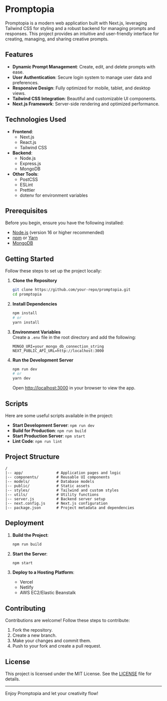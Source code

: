 
# Promptopia

Promptopia is a modern web application built with Next.js, leveraging Tailwind CSS for styling and a robust backend for managing prompts and responses. This project provides an intuitive and user-friendly interface for creating, managing, and sharing creative prompts.

## Features

- **Dynamic Prompt Management**: Create, edit, and delete prompts with ease.
- **User Authentication**: Secure login system to manage user data and preferences.
- **Responsive Design**: Fully optimized for mobile, tablet, and desktop views.
- **Tailwind CSS Integration**: Beautiful and customizable UI components.
- **Next.js Framework**: Server-side rendering and optimized performance.

## Technologies Used

- **Frontend**:
  - Next.js
  - React.js
  - Tailwind CSS
- **Backend**:
  - Node.js
  - Express.js
  - MongoDB
- **Other Tools**:
  - PostCSS
  - ESLint
  - Prettier
  - dotenv for environment variables

## Prerequisites

Before you begin, ensure you have the following installed:

- [Node.js](https://nodejs.org/) (version 16 or higher recommended)
- [npm](https://www.npmjs.com/) or [Yarn](https://yarnpkg.com/)
- [MongoDB](https://www.mongodb.com/)

## Getting Started

Follow these steps to set up the project locally:

1. **Clone the Repository**
   ```bash
   git clone https://github.com/your-repo/promptopia.git
   cd promptopia
   ```

2. **Install Dependencies**
   ```bash
   npm install
   # or
   yarn install
   ```

3. **Environment Variables**  
   Create a `.env` file in the root directory and add the following:
   ```env
   MONGO_URI=your_mongo_db_connection_string
   NEXT_PUBLIC_API_URL=http://localhost:3000
   ```

4. **Run the Development Server**
   ```bash
   npm run dev
   # or
   yarn dev
   ```
   Open [http://localhost:3000](http://localhost:3000) in your browser to view the app.

## Scripts

Here are some useful scripts available in the project:

- **Start Development Server**: `npm run dev`
- **Build for Production**: `npm run build`
- **Start Production Server**: `npm start`
- **Lint Code**: `npm run lint`

## Project Structure

```
/
|-- app/               # Application pages and logic
|-- components/        # Reusable UI components
|-- models/            # Database models
|-- public/            # Static assets
|-- styles/            # Tailwind and custom styles
|-- utils/             # Utility functions
|-- server.js          # Backend server setup
|-- next.config.js     # Next.js configuration
|-- package.json       # Project metadata and dependencies
```

## Deployment

1. **Build the Project**:
   ```bash
   npm run build
   ```

2. **Start the Server**:
   ```bash
   npm start
   ```

3. **Deploy to a Hosting Platform**:
   - Vercel
   - Netlify
   - AWS EC2/Elastic Beanstalk

## Contributing

Contributions are welcome! Follow these steps to contribute:

1. Fork the repository.
2. Create a new branch.
3. Make your changes and commit them.
4. Push to your fork and create a pull request.

## License

This project is licensed under the MIT License. See the [LICENSE](./LICENSE) file for details.



---

Enjoy Promptopia and let your creativity flow!

